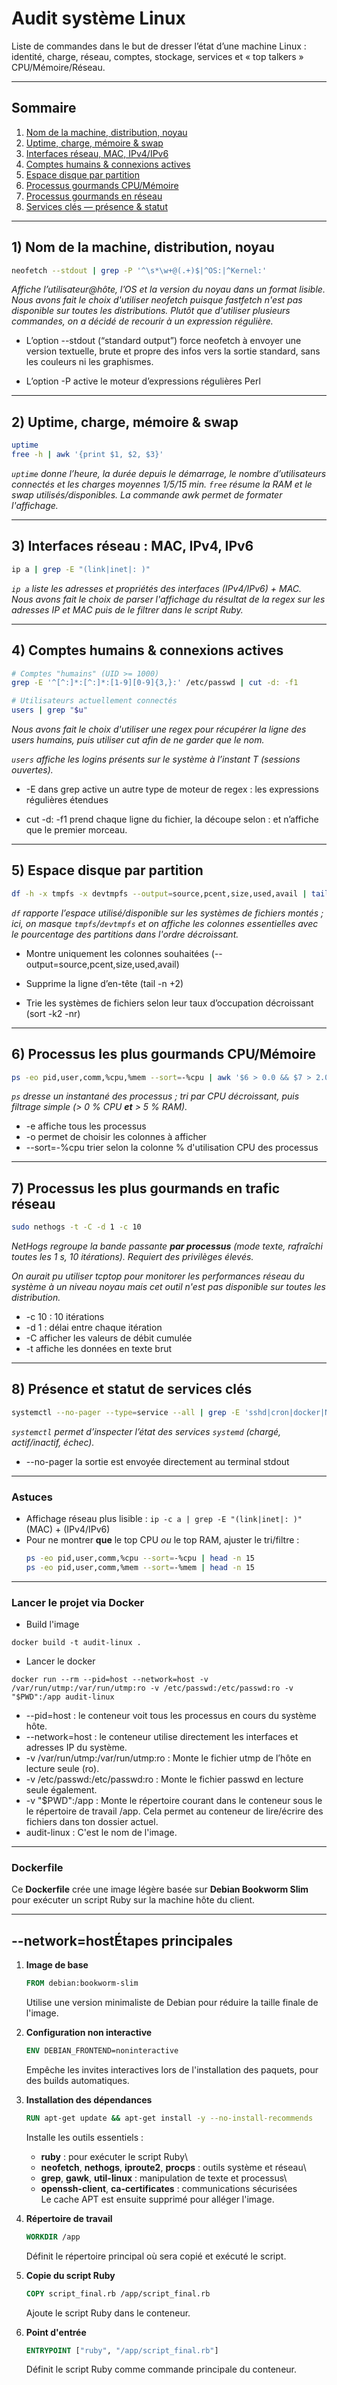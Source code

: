 # Audit système Linux

Liste de commandes dans le but de dresser l’état d’une machine Linux : identité, charge, réseau, comptes, stockage, services et « top talkers » CPU/Mémoire/Réseau. 

---

## Sommaire

1. [Nom de la machine, distribution, noyau](#sec-1-nom-de-la-machine-distribution-noyau)  
2. [Uptime, charge, mémoire & swap](#sec-2-uptime-charge-memoire-swap)  
3. [Interfaces réseau, MAC, IPv4/IPv6](#sec-3-interfaces-reseau-mac-ipv4-ipv6)  
4. [Comptes humains & connexions actives](#sec-4-comptes-humains-connexions-actives)  
5. [Espace disque par partition](#sec-5-espace-disque-par-partition)  
6. [Processus gourmands CPU/Mémoire](#sec-6-processus-gourmands-cpu-memoire)  
7. [Processus gourmands en réseau](#sec-7-processus-gourmands-en-reseau)  
8. [Services clés — présence & statut](#sec-8-services-cles-presence-statut)  

---

<a id="sec-1-nom-de-la-machine-distribution-noyau"></a>
## 1) Nom de la machine, distribution, noyau

```bash
neofetch --stdout | grep -P '^\s*\w+@(.+)$|^OS:|^Kernel:'
```

*Affiche l’utilisateur@hôte, l’OS et la version du noyau dans un format lisible. Nous avons fait le choix d'utiliser neofetch puisque fastfetch n'est pas disponible sur toutes les distributions. Plutôt que d'utiliser plusieurs commandes, on a décidé de recourir à un expression régulière.*

- L’option --stdout (“standard output”) force neofetch à envoyer une version textuelle, brute et propre des infos vers la sortie standard, sans les couleurs ni les graphismes.

- L’option -P active le moteur d’expressions régulières Perl

---

<a id="sec-2-uptime-charge-memoire-swap"></a>
## 2) Uptime, charge, mémoire & swap

```bash
uptime
free -h | awk '{print $1, $2, $3}'
```

*`uptime` donne l’heure, la durée depuis le démarrage, le nombre d’utilisateurs connectés et les charges moyennes 1/5/15 min. `free` résume la RAM et le swap utilisés/disponibles. La commande awk permet de formater l'affichage.*

---

<a id="sec-3-interfaces-reseau-mac-ipv4-ipv6"></a>
## 3) Interfaces réseau : MAC, IPv4, IPv6

```bash
ip a | grep -E "(link|inet|: )"
```

*`ip a` liste les adresses et propriétés des interfaces (IPv4/IPv6) + MAC.*  
*Nous avons fait le choix de parser l'affichage du résultat de la regex sur les adresses IP et MAC puis de le filtrer dans le script Ruby.*

---

<a id="sec-4-comptes-humains-connexions-actives"></a>
## 4) Comptes humains & connexions actives

```bash
# Comptes "humains" (UID >= 1000)
grep -E '^[^:]*:[^:]*:[1-9][0-9]{3,}:' /etc/passwd | cut -d: -f1

# Utilisateurs actuellement connectés
users | grep "$u"
```

*Nous avons fait le choix d'utiliser une regex pour récupérer la ligne des users humains, puis utiliser cut afin de ne garder que le nom.*

*`users` affiche les logins présents sur le système à l’instant T (sessions ouvertes).*

- -E dans grep active un autre type de moteur de regex : les expressions régulières étendues

- cut -d: -f1 prend chaque ligne du fichier, la découpe selon : et n’affiche que le premier morceau.

---

<a id="sec-5-espace-disque-par-partition"></a>
## 5) Espace disque par partition

```bash
df -h -x tmpfs -x devtmpfs --output=source,pcent,size,used,avail | tail -n +2 | sort -k2 -nr
```

*`df` rapporte l’espace utilisé/disponible sur les systèmes de fichiers montés ; ici, on masque `tmpfs`/`devtmpfs` et on affiche les colonnes essentielles avec le pourcentage des partitions dans l'ordre décroissant.*


- Montre uniquement les colonnes souhaitées (--output=source,pcent,size,used,avail)

- Supprime la ligne d’en-tête (tail -n +2)

- Trie les systèmes de fichiers selon leur taux d’occupation décroissant (sort -k2 -nr)

---

<a id="sec-6-processus-gourmands-cpu-memoire"></a>
## 6) Processus les plus gourmands CPU/Mémoire

```bash
ps -eo pid,user,comm,%cpu,%mem --sort=-%cpu | awk '$6 > 0.0 && $7 > 2.0'
```

*`ps` dresse un instantané des processus ; tri par CPU décroissant, puis filtrage simple (> 0 % CPU **et** > 5 % RAM).*

- -e affiche tous les processus
- -o permet de choisir les colonnes à afficher
- --sort=-%cpu trier selon la colonne % d'utilisation CPU des processus

---

<a id="sec-7-processus-gourmands-en-reseau"></a>
## 7) Processus les plus gourmands en trafic réseau

```bash
sudo nethogs -t -C -d 1 -c 10
```

*NetHogs regroupe la bande passante **par processus** (mode texte, rafraîchi toutes les 1 s, 10 itérations). Requiert des privilèges élevés.*

*On aurait pu utiliser tcptop pour monitorer les performances réseau du système à un niveau noyau mais cet outil n'est pas disponible sur toutes les distribution.*

- -c 10 : 10 itérations
- -d 1 : délai entre chaque itération
- -C afficher les valeurs de débit cumulée
- -t affiche les données en texte brut

---

<a id="sec-8-services-cles-presence-statut"></a>
## 8) Présence et statut de services clés

```bash
systemctl --no-pager --type=service --all | grep -E 'sshd|cron|docker|NetworkManager|systemd-networkd|rsyslog|systemd-journald|firewalld|ufw|nginx|apache2|httpd|mariadb|mysqld|postgresql'
```

*`systemctl` permet d’inspecter l’état des services `systemd` (chargé, actif/inactif, échec).*

- --no-pager la sortie est envoyée directement au terminal stdout

---

### Astuces

- Affichage réseau plus lisible : `ip -c a | grep -E "(link|inet|: )"` (MAC) + (IPv4/IPv6)  
- Pour ne montrer **que** le top CPU *ou* le top RAM, ajuster le tri/filtre :  
  ```bash
  ps -eo pid,user,comm,%cpu --sort=-%cpu | head -n 15
  ps -eo pid,user,comm,%mem --sort=-%mem | head -n 15
  ```

---

### Lancer le projet via Docker

- Build l'image

```
docker build -t audit-linux .
```

- Lancer le docker 

```
docker run --rm --pid=host --network=host -v /var/run/utmp:/var/run/utmp:ro -v /etc/passwd:/etc/passwd:ro -v "$PWD":/app audit-linux
```
- --pid=host : le conteneur voit tous les processus en cours du système hôte.
- --network=host : le conteneur utilise directement les interfaces et adresses IP du système.
- -v /var/run/utmp:/var/run/utmp:ro : Monte le fichier utmp de l’hôte en lecture seule (ro).
- -v /etc/passwd:/etc/passwd:ro : Monte le fichier passwd en lecture seule également.
- -v "$PWD":/app : Monte le répertoire courant dans le conteneur sous le le répertoire de travail /app. Cela permet au conteneur de lire/écrire des fichiers dans ton dossier actuel.
- audit-linux : C'est le nom de l'image.

---


### Dockerfile 

Ce **Dockerfile** crée une image légère basée sur **Debian Bookworm
Slim** pour exécuter un script Ruby sur la machine hôte du client.

------------------------------------------------------------------------

## --network=hostÉtapes principales

1.  **Image de base**

    ``` dockerfile
    FROM debian:bookworm-slim
    ```

    Utilise une version minimaliste de Debian pour réduire la taille
    finale de l'image.

2.  **Configuration non interactive**

    ``` dockerfile
    ENV DEBIAN_FRONTEND=noninteractive
    ```

    Empêche les invites interactives lors de l'installation des paquets, pour des builds automatiques.

3.  **Installation des dépendances**

    ``` dockerfile
    RUN apt-get update && apt-get install -y --no-install-recommends          ruby neofetch nethogs iproute2 procps gawk grep util-linux          openssh-client ca-certificates &&        rm -rf /var/lib/apt/lists/*
    ```

    Installe les outils essentiels :

    -   **ruby** : pour exécuter le script Ruby\
    -   **neofetch**, **nethogs**, **iproute2**, **procps** : outils
        système et réseau\
    -   **grep**, **gawk**, **util-linux** : manipulation de texte et
        processus\
    -   **openssh-client**, **ca-certificates** : communications
        sécurisées\
        Le cache APT est ensuite supprimé pour alléger l'image.

4.  **Répertoire de travail**

    ``` dockerfile
    WORKDIR /app
    ```

    Définit le répertoire principal où sera copié et exécuté le script.

5.  **Copie du script Ruby**

    ``` dockerfile
    COPY script_final.rb /app/script_final.rb
    ```

    Ajoute le script Ruby dans le conteneur.

6.  **Point d'entrée**

    ``` dockerfile
    ENTRYPOINT ["ruby", "/app/script_final.rb"]
    ```

    Définit le script Ruby comme commande principale du conteneur.
